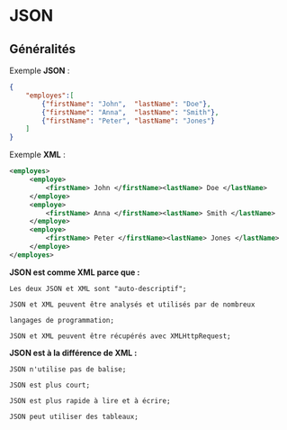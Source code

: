 # JSON


## Généralités

Exemple **JSON** :

```json
{
    "employes":[
        {"firstName": "John",  "lastName": "Doe"},
        {"firstName": "Anna",  "lastName": "Smith"},
        {"firstName": "Peter", "lastName": "Jones"}
    ]
}
```

Exemple **XML** :

```xml
<employes>
     <employe>
         <firstName> John </firstName><lastName> Doe </lastName>
     </employe>
     <employe>
         <firstName> Anna </firstName><lastName> Smith </lastName>
     </employe>
     <employe>
         <firstName> Peter </firstName><lastName> Jones </lastName>
     </employe>
</employes>
```


**JSON est comme XML parce que :**

    Les deux JSON et XML sont "auto-descriptif";

    JSON et XML peuvent être analysés et utilisés par de nombreux 
    
    langages de programmation;
    
    JSON et XML peuvent être récupérés avec XMLHttpRequest;

**JSON est à la différence de XML :**

    JSON n'utilise pas de balise;

    JSON est plus court;

    JSON est plus rapide à lire et à écrire;

    JSON peut utiliser des tableaux;


